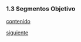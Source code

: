 ### 1.3 Segmentos Objetivo
[contenido](../contenido.md)

[siguiente](../capitulo2/2.1-competidore.md)